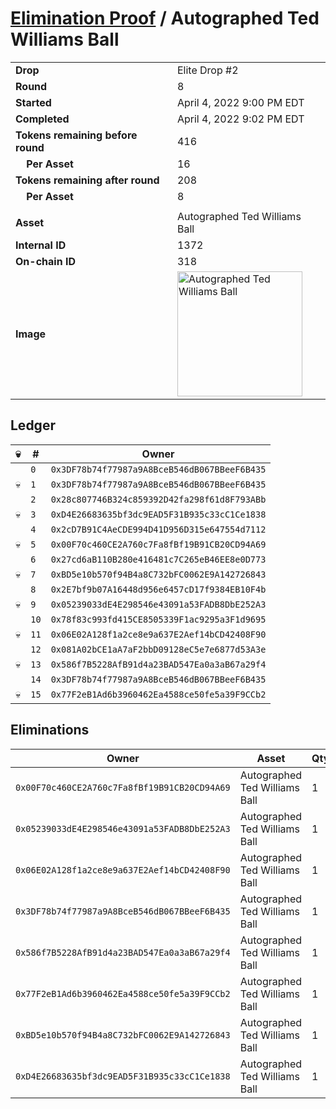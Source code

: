 # [Elimination Proof](./readme.md) / Autographed Ted Williams Ball

|||
|---|---|
| **Drop** | Elite Drop #2 |
| **Round** | 8 |
| **Started** | April 4, 2022 9:00 PM EDT |
| **Completed** | April 4, 2022 9:02 PM EDT |
| **Tokens remaining before round** | 416 |
| **&nbsp;&nbsp;&nbsp;&nbsp;Per Asset** | 16 |
| **Tokens remaining after round** | 208 |
| **&nbsp;&nbsp;&nbsp;&nbsp;Per Asset** | 8 |
| | |
| **Asset** | Autographed Ted Williams Ball |
| **Internal ID** | 1372 |
| **On-chain ID** | 318 |
| **Image** | <img src="https://tcdn.blokpax.com/95e5eeed-5f0f-49c7-a50f-824e174aad9b/fbf250aca6632c7a381c650b9057e70a83d1089c88df6e6809b2a34429d1f760.png" height="200" alt="Autographed Ted Williams Ball" /> |

## Ledger

| 💀 | # | Owner |
| --- | --- | --- |
|  | `0` | `0x3DF78b74f77987a9A8BceB546dB067BBeeF6B435` |
| 💀 | `1` | `0x3DF78b74f77987a9A8BceB546dB067BBeeF6B435` |
|  | `2` | `0x28c807746B324c859392D42fa298f61d8F793ABb` |
| 💀 | `3` | `0xD4E26683635bf3dc9EAD5F31B935c33cC1Ce1838` |
|  | `4` | `0x2cD7B91C4AeCDE994D41D956D315e647554d7112` |
| 💀 | `5` | `0x00F70c460CE2A760c7Fa8fBf19B91CB20CD94A69` |
|  | `6` | `0x27cd6aB110B280e416481c7C265eB46EE8e0D773` |
| 💀 | `7` | `0xBD5e10b570f94B4a8C732bFC0062E9A142726843` |
|  | `8` | `0x2E7bf9b07A16448d956e6457cD17f9384EB10F4b` |
| 💀 | `9` | `0x05239033dE4E298546e43091a53FADB8DbE252A3` |
|  | `10` | `0x78f83c993fd415CE8505339F1ac9295a3F1d9695` |
| 💀 | `11` | `0x06E02A128f1a2ce8e9a637E2Aef14bCD42408F90` |
|  | `12` | `0x081A02bCE1aA7aF2bbD09128eC5e7e6877d53A3e` |
| 💀 | `13` | `0x586f7B5228AfB91d4a23BAD547Ea0a3aB67a29f4` |
|  | `14` | `0x3DF78b74f77987a9A8BceB546dB067BBeeF6B435` |
| 💀 | `15` | `0x77F2eB1Ad6b3960462Ea4588ce50fe5a39F9CCb2` |


## Eliminations

| Owner | Asset | Qty. | Transaction |
| --- | --- | --- | --- |
| `0x00F70c460CE2A760c7Fa8fBf19B91CB20CD94A69` | Autographed Ted Williams Ball | 1 | [Polygonscan](https://polygonscan.com/tx/0xba54f81d98dbd8b285a64154d0c7ef17f1956b12a25f483279e833e1c6a0b85b) |
| `0x05239033dE4E298546e43091a53FADB8DbE252A3` | Autographed Ted Williams Ball | 1 | [Polygonscan](https://polygonscan.com/tx/0x67e0878792473bafed7263eb6591fcab2f2524c0ae77dccf5dcef4a3b9bd212f) |
| `0x06E02A128f1a2ce8e9a637E2Aef14bCD42408F90` | Autographed Ted Williams Ball | 1 | [Polygonscan](https://polygonscan.com/tx/0xf008fccfaa834776c015c2c1113dbc8c835555e9ceb0a70ac6e2858131cab01e) |
| `0x3DF78b74f77987a9A8BceB546dB067BBeeF6B435` | Autographed Ted Williams Ball | 1 | [Polygonscan](https://polygonscan.com/tx/0xfaa7a03a600b2a592d1b7e6854adbc2e5a42a1036c8c0019817c4043b6f68473) |
| `0x586f7B5228AfB91d4a23BAD547Ea0a3aB67a29f4` | Autographed Ted Williams Ball | 1 | [Polygonscan](https://polygonscan.com/tx/0x14de9dae78e0c1fe9d6e96545c6f5f89745b94859f3ebd7fcd4ddc05798385aa) |
| `0x77F2eB1Ad6b3960462Ea4588ce50fe5a39F9CCb2` | Autographed Ted Williams Ball | 1 | [Polygonscan](https://polygonscan.com/tx/0xac530554e5e619c8cb63d6d831bc32447c4b9a1728b7f5e6410e03ab4019c23e) |
| `0xBD5e10b570f94B4a8C732bFC0062E9A142726843` | Autographed Ted Williams Ball | 1 | [Polygonscan](https://polygonscan.com/tx/0xb5671921f1cf90df71046ae76a92fe4005dbddbda154471942f32e40dbdd24e2) |
| `0xD4E26683635bf3dc9EAD5F31B935c33cC1Ce1838` | Autographed Ted Williams Ball | 1 | [Polygonscan](https://polygonscan.com/tx/0x4526822050a8a2a8d51e0a57497457f084bbb7a99b0f3ebcb94fecc8b1ab73db) |
